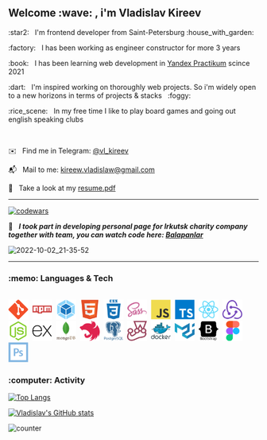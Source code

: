 <div align="left">
  <h2>
   Welcome :wave: , i'm Vladislav Kireev
  </h2>
  <p>:star2: &nbsp; I'm frontend developer from Saint-Petersburg :house_with_garden: </p>
  <p>:factory: &nbsp; I has been working as engineer constructor for more 3 years</p>
  <p>:book: &nbsp; I has been learning web development in <a href="https://practicum.yandex.ru/profile/web-plus"> Yandex Practikum</a> scince 2021</p>
  <p>:dart: &nbsp; I'm inspired working on thoroughly web projects. So i'm widely open to a new horizons in terms of projects & stacks &nbsp; :foggy:</p>
  <p>:rice_scene: &nbsp; In my free time I like to play board games and going out english speaking clubs &nbsp; </p>
  <br/>
</div>

 :envelope: &nbsp; Find me in Telegram:&nbsp;[@vl_kireev](https://t.me/vl_kireev)
 
 :mailbox_with_mail: &nbsp; Mail to me:&nbsp;[kireew.vladislaw@gmail.com](mailto:kireew.vladislaw@gmail.com)

 :page_facing_up: &nbsp; Take a look at my [resume.pdf](https://drive.google.com/file/d/1IWeN4Am3zSmxMK49il7o6kKGaAnP_Snc/view?usp=drive_link)
 
<hr/>

[![codewars](https://www.codewars.com/users/VladislavSerKir/badges/large)](https://www.codewars.com/users/VladislavSerKir) 

 :hammer: &nbsp; ***I took part in developing personal page for Irkutsk charity company together with team, you can watch code here: [Balapanlar](https://github.com/Gyxer513/Balapanlar)***
 
 ![2022-10-02_21-35-52](https://user-images.githubusercontent.com/83783362/193470684-e5018837-85e1-479e-ab77-c95916c87835.png)

<hr/>
<h3> :memo: Languages & Tech </h3>
<div align="left">
  <br/>
  <img src="https://github.com/devicons/devicon/blob/master/icons/git/git-original.svg" title="Git" alt="Git" width="40" height="40"/>&nbsp;
  <img src="https://github.com/devicons/devicon/blob/master/icons/npm/npm-original-wordmark.svg" title="npm" alt="npm" width="40" height="40"/>&nbsp;
  <img src="https://github.com/devicons/devicon/blob/master/icons/webpack/webpack-original.svg" title="Webpack" alt="Webpack" width="40" height="40"/>&nbsp;
  <img src="https://github.com/devicons/devicon/blob/master/icons/html5/html5-original.svg" title="HTML5" alt="HTML" width="40" height="40"/>&nbsp;
  <img src="https://github.com/devicons/devicon/blob/master/icons/css3/css3-plain-wordmark.svg"  title="CSS3" alt="CSS" width="40" height="40"/>&nbsp;
  <img src="https://github.com/devicons/devicon/blob/master/icons/sass/sass-original.svg"  title="Sass" alt="Sass" width="40" height="40"/>&nbsp;
  <img src="https://github.com/devicons/devicon/blob/master/icons/javascript/javascript-original.svg" title="JavaScript" alt="JavaScript" width="40" height="40"/>&nbsp;
  <img src="https://github.com/devicons/devicon/blob/master/icons/typescript/typescript-plain.svg" title="TypeScript" alt="TypeScript" width="40" height="40"/>&nbsp;
  <img src="https://github.com/devicons/devicon/blob/master/icons/react/react-original.svg" title="React" alt="React" width="40" height="40"/>&nbsp;
  <img src="https://github.com/devicons/devicon/blob/master/icons/redux/redux-original.svg" title="Redux" alt="Redux" width="40" height="40"/>&nbsp;
  <img src="https://github.com/devicons/devicon/blob/master/icons/nodejs/nodejs-plain.svg" title="Node" alt="Node" width="40" height="40"/>&nbsp;
  <img src="https://github.com/devicons/devicon/blob/master/icons/express/express-original.svg" title="Express" alt="Express" width="40" height="40"/>&nbsp;
  <img src="https://github.com/devicons/devicon/blob/master/icons/mongodb/mongodb-original-wordmark.svg" title="Mongo" alt="Mongo" width="40" height="40"/>&nbsp;
  <img src="https://github.com/devicons/devicon/blob/master/icons/nestjs/nestjs-plain.svg" title="Nest" alt="Nest" width="40" height="40"/>&nbsp;
  <img src="https://github.com/devicons/devicon/blob/master/icons/postgresql/postgresql-plain-wordmark.svg" title="Postgres" alt="Postgres" width="40" height="40"/>&nbsp;
  <img src="https://github.com/devicons/devicon/blob/master/icons/jest/jest-plain.svg" title="Jest" alt="Jest" width="40" height="40"/>&nbsp;
  <img src="https://github.com/devicons/devicon/blob/master/icons/docker/docker-original-wordmark.svg" title="Docker" alt="Docker" width="40" height="40"/>&nbsp;
  <img src="https://github.com/devicons/devicon/blob/master/icons/materialui/materialui-original.svg" title="MUI" alt="MUI" width="40" height="40"/>&nbsp;
  <img src="https://github.com/devicons/devicon/blob/master/icons/bootstrap/bootstrap-plain-wordmark.svg" title="Bootstrap" alt="Bootstrap" width="40" height="40"/>&nbsp;
  <img src="https://github.com/devicons/devicon/blob/master/icons/figma/figma-original.svg" title="Figma" alt="Figma" width="40" height="40"/>&nbsp;
  <img src="https://github.com/devicons/devicon/blob/master/icons/photoshop/photoshop-line.svg" title="Photoshop" alt="Photoshop" width="40" height="40"/>&nbsp;
</div>

<h3> :computer: Activity </h3>

[![Top Langs](https://github-readme-stats.vercel.app/api/top-langs/?username=VladislavSerKir&layout=compact)](https://github.com/VladislavSerKir/github-readme-stats)

[![Vladislav's GitHub stats](https://github-readme-stats.vercel.app/api?username=VladislavSerKir)](https://github.com/VladislavSerKir/github-readme-stats)

<img src="https://komarev.com/ghpvc/?username=VladislavSerKir&style=square&color=blue" alt="counter"/>
